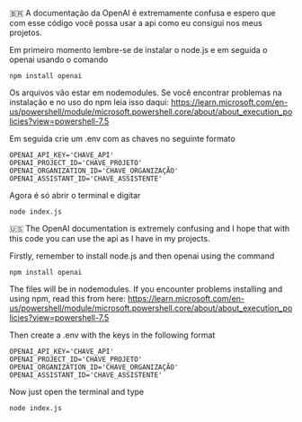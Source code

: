 🇧🇷
A documentação da OpenAI é extremamente confusa e espero que com esse código você possa usar a api como eu consigui nos meus projetos.

Em primeiro momento lembre-se de instalar o node.js e em seguida o openai usando o comando
```
npm install openai
```
Os arquivos vão estar em nodemodules. Se você encontrar problemas na instalação e no uso do npm leia isso daqui: https://learn.microsoft.com/en-us/powershell/module/microsoft.powershell.core/about/about_execution_policies?view=powershell-7.5

Em seguida crie um .env com as chaves no seguinte formato
```
OPENAI_API_KEY='CHAVE_API'
OPENAI_PROJECT_ID='CHAVE_PROJETO'
OPENAI_ORGANIZATION_ID='CHAVE_ORGANIZAÇÃO'
OPENAI_ASSISTANT_ID='CHAVE_ASSISTENTE'
```
Agora é só abrir o terminal e digitar 
```
node index.js
```
🇺🇸
The OpenAI documentation is extremely confusing and I hope that with this code you can use the api as I have in my projects.

Firstly, remember to install node.js and then openai using the command
```
npm install openai
```
The files will be in nodemodules. If you encounter problems installing and using npm, read this from here: https://learn.microsoft.com/en-us/powershell/module/microsoft.powershell.core/about/about_execution_policies?view=powershell-7.5

Then create a .env with the keys in the following format
```
OPENAI_API_KEY='CHAVE_API'
OPENAI_PROJECT_ID='CHAVE_PROJETO'
OPENAI_ORGANIZATION_ID='CHAVE_ORGANIZAÇÃO'
OPENAI_ASSISTANT_ID='CHAVE_ASSISTENTE'
```
Now just open the terminal and type
```
node index.js
```
